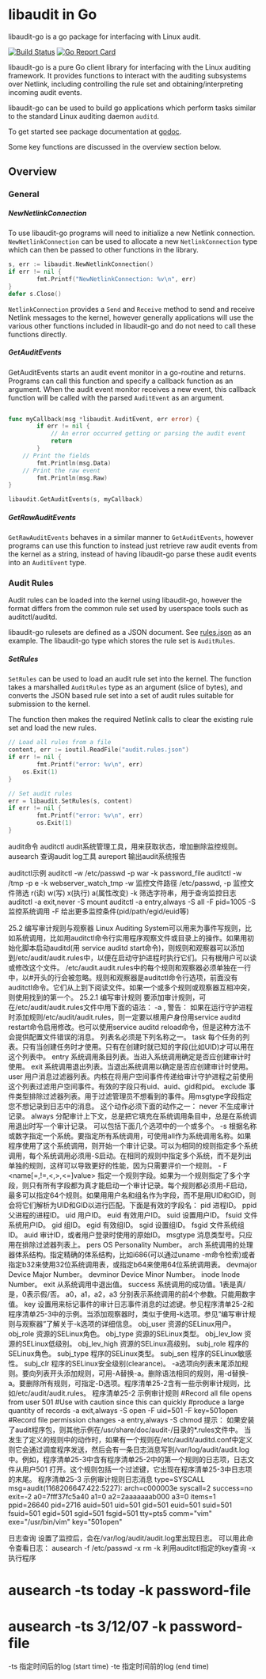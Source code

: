 # libaudit in Go

libaudit-go is a go package for interfacing with Linux audit.

[![Build Status](https://travis-ci.org/readhelper/libaudit-go.svg?branch=master)](https://travis-ci.org/readhelper/libaudit-go)
[![Go Report Card](https://goreportcard.com/badge/readhelper/libaudit-go "Go Report Card")](https://goreportcard.com/report/readhelper/libaudit-go)

libaudit-go is a pure Go client library for interfacing with the Linux auditing framework. It provides functions
to interact with the auditing subsystems over Netlink, including controlling the rule set and obtaining/interpreting
incoming audit events.

libaudit-go can be used to build go applications which perform tasks similar to the standard Linux auditing daemon
`auditd`.

To get started see package documentation at [godoc](https://godoc.org/github.com/mozilla/libaudit-go).

Some key functions are discussed in the overview section below.

## Overview

### General 

##### NewNetlinkConnection 

To use libaudit-go programs will need to initialize a new Netlink connection. `NewNetlinkConnection` can be used
to allocate a new `NetlinkConnection` type which can then be passed to other functions in the library.

```go
s, err := libaudit.NewNetlinkConnection()
if err != nil {
        fmt.Printf("NewNetlinkConnection: %v\n", err)
} 
defer s.Close()
```

`NetlinkConnection` provides a `Send` and `Receive` method to send and receive Netlink messages to the kernel,
however generally applications will use the various other functions included in libaudit-go and do not need to
call these functions directly.

##### GetAuditEvents

GetAuditEvents starts an audit event monitor in a go-routine and returns. Programs can call this function and
specify a callback function as an argument. When the audit event monitor receives a new event, this callback
function will be called with the parsed `AuditEvent` as an argument.

```go

func myCallback(msg *libaudit.AuditEvent, err error) {
        if err != nil {
            // An error occurred getting or parsing the audit event
            return
        }
	// Print the fields
        fmt.Println(msg.Data)
	// Print the raw event
        fmt.Println(msg.Raw)
}

libaudit.GetAuditEvents(s, myCallback)
```

##### GetRawAuditEvents

`GetRawAuditEvents` behaves in a similar manner to `GetAuditEvents`, however programs can use this function
to instead just retrieve raw audit events from the kernel as a string, instead of having libaudit-go parse
these audit events into an `AuditEvent` type.

### Audit Rules

Audit rules can be loaded into the kernel using libaudit-go, however the format differs from the common rule
set used by userspace tools such as auditctl/auditd.

libaudit-go rulesets are defined as a JSON document. See [rules.json](./testdata/rules.json) as an example.
The libaudit-go type which stores the rule set is `AuditRules`.

##### SetRules

`SetRules` can be used to load an audit rule set into the kernel. The function takes a marshalled `AuditRules`
type as an argument (slice of bytes), and converts the JSON based rule set into a set of audit rules suitable
for submission to the kernel.

The function then makes the required Netlink calls to clear the existing rule set and load the new rules.

```go
// Load all rules from a file
content, err := ioutil.ReadFile("audit.rules.json")
if err != nil {
        fmt.Printf("error: %v\n", err)
	os.Exit(1)
}

// Set audit rules
err = libaudit.SetRules(s, content)
if err != nil {
        fmt.Printf("error: %v\n", err)
        os.Exit(1)
}
```

audit命令
auditctl audit系统管理工具，用来获取状态，增加删除监控规则。
ausearch 查询audit log工具
aureport 输出audit系统报告


auditctl示例
auditctl -w /etc/passwd -p war -k password_file
auditctl -w /tmp -p e -k webserver_watch_tmp
-w 监控文件路径 /etc/passwd, 
-p 监控文件筛选 r(读) w(写) x(执行) a(属性改变)
-k 筛选字符串，用于查询监控日志
auditctl -a exit,never -S mount
auditctl -a entry,always -S all -F pid=1005
-S 监控系统调用
-F 给出更多监控条件(pid/path/egid/euid等)


25.2  编写审计规则与观察器 
Linux Auditing System可以用来为事件写规则，比如系统调用，比如用auditctl命令行实用程序观察文件或目录上的操作。如果用初始化脚本启动auditd(用 service auditd start命令)，则规则和观察器可以添加到/etc/audit/audit.rules中，以便在启动守护进程时执行它们。只有根用户可以读或修改这个文件。 
/etc/audit.audit.rules中的每个规则和观察器必须单独在一行中，以#开头的行会被忽略。规则和观察器是auditctl命令行选项，前面没有auditctl命令。它们从上到下阅读文件。如果一个或多个规则或观察器互相冲突，则使用找到的第一个。 
25.2.1  编写审计规则 
要添加审计规则，可在/etc/audit/audit.rules文件中用下面的语法： 
     -a <list>,<action> <options> 
警告： 
如果在运行守护进程时添加规则/etc/audit/audit.rules，则一定要以根用户身份用service auditd restart命令启用修改。也可以使用service auditd reload命令，但是这种方法不会提供配置文件错误的消息。 
列表名必须是下列名称之一。 
     task 
每个任务的列表。只有当创建任务时才使用。只有在创建时就已知的字段(比如UID)才可以用在这个列表中。 
     entry 
系统调用条目列表。当进入系统调用确定是否应创建审计时使用。 
     exit 
系统调用退出列表。当退出系统调用以确定是否应创建审计时使用。 
     user 
用户消息过滤器列表。内核在将用户空间事件传递给审计守护进程之前使用这个列表过滤用户空间事件。有效的字段只有uid、auid、gid和pid。 
     exclude 
事件类型排除过滤器列表。用于过滤管理员不想看到的事件。用msgtype字段指定您不想记录到日志中的消息。 
这个动作必须下面的动作之一： 
     never 
不生成审计记录。 
     always 
分配审计上下文，总是把它填充在系统调用条目中，总是在系统调用退出时写一个审计记录。 
<options>可以包括下面几个选项中的一个或多个。 
     -s <syscall> 
根据名称或数字指定一个系统。要指定所有系统调用，可使用all作为系统调用名称。如果程序使用了这个系统调用，则开始一个审计记录。可以为相同的规则指定多个系统调用，每个系统调用必须用-S启动。在相同的规则中指定多个系统，而不是列出单独的规则，这样可以导致更好的性能，因为只需要评价一个规则。 
     - F <name[=,!=,<,>,<=]value> 
指定一个规则字段。如果为一个规则指定了多个字段，则只有所有字段都为真才能启动一个审计记录。每个规则都必须用-F启动，最多可以指定64个规则。如果用用户名和组名作为字段，而不是用UID和GID，则会将它们解析为UID和GID以进行匹配。下面是有效的字段名： 
         pid 
进程ID。 
         ppid 
父进程的进程ID。 
         uid 
用户ID。 
         euid 
有效用户ID。 
         suid 
设置用户ID。 
         fsuid 
文件系统用户ID。 
         gid 
组ID。 
         egid 
有效组ID。 
         sgid 
设置组ID。 
         fsgid 
文件系统组ID。 
         auid 
审计ID，或者用户登录时使用的原始ID。 
         msgtype 
消息类型号。只应用在排除过滤器列表上。 
         pers 
OS Personality Number。 
         arch 
系统调用的处理器体系结构。指定精确的体系结构，比如i686(可以通过uname -m命令检索)或者指定b32来使用32位系统调用表，或指定b64来使用64位系统调用表。 
         devmajor 
Device Major Number。 
         devminor 
Device Minor Number。 
         inode 
Inode Number。 
         exit 
从系统调用中退出值。 
         success 
系统调用的成功值。1表是真/是，0表示假/否。 
         a0，a1，a2，a3 
分别表示系统调用的前4个参数。只能用数字值。 
         key 
设置用来标记事件的审计日志事件消息的过滤键。参见程序清单25-2和程序清单25-3中的示例。当添加观察器时，类似于使用-k选项。参见“编写审计规则与观察器”了解关于-k选项的详细信息。 
         obj_user 
资源的SELinux用户。 
         obj_role 
资源的SELinux角色。 
         obj_type 
资源的SELinux类型。 
         obj_lev_low 
资源的SELinux低级别。 
         obj_lev_high 
资源的SELinux高级别。 
         subj_role 
程序的SELinux角色。 
         subj_type 
程序的SELinux类型。 
         subj_sen 
程序的SELinux敏感性。 
         subj_clr 
程序的SELinux安全级别(clearance)。 
-a选项向列表末尾添加规则。要向列表开头添加规则，可用-A替换-a。删除语法相同的规则，用-d替换-a。要删除所有规则，可指定-D选项。程序清单25-2含有一些示例审计规则，比如/etc/audit/audit.rules。 
程序清单25-2  示例审计规则 
     #Record all file opens from user 501 
     #Use with caution since this can quickly 
     #produce a large quantity of records 
     -a exit,always -S open -F uid=501 -F key=501open 
     #Record file permission changes 
     -a entry,always -S chmod 
提示： 
如果安装了audit程序包，则其他示例在/usr/share/doc/audit-<version>/目录的*.rules文件中。 
当发生了定义的规则中的动作时，如果有一个规则在/etc/audit/auditd.conf中定义则它会通过调度程序发送，然后会有一条日志消息写到/var/log/audit/audit.log中。例如，程序清单25-3中含有程序清单25-2中的第一个规则的日志项，日志文件从用户501 打开。这个规则包括一个过滤键，它出现在程序清单25-3中日志项的末尾。 
程序清单25-3  示例审计规则日志消息 
     type=SYSCALL msg=audit(1168206647.422:5227): arch=c000003e syscall=2 
     success=no exit=-2 a0=7fff37fc5a40 a1=0 a2=2aaaaaaab000 a3=0 items=1 
     ppid=26640 pid=2716 auid=501 uid=501 gid=501 euid=501 suid=501 fsuid=501 
     egid=501 sgid=501 fsgid=501 tty=pts5 comm="vim" exe="/usr/bin/vim" 
     key="501open" 

日志查询
设置了监控后，会在/var/log/audit/audit.log里出现日志。
可以用此命令查看日志：
ausearch -f /etc/passwd -x rm
-k  利用auditctl指定的key查询
-x  执行程序
# ausearch -ts today -k password-file
# ausearch -ts 3/12/07 -k password-file
-ts 指定时间后的log (start time)
-te 指定时间前的log (end time)
